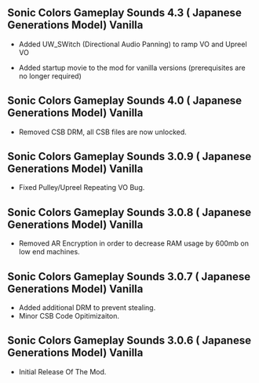 ## Sonic Colors Gameplay Sounds 4.3 ( Japanese Generations Model) Vanilla

- 	Added UW_SWitch (Directional Audio Panning) to ramp VO and Upreel VO

- 	Added startup movie to the mod for vanilla versions (prerequisites are no longer required)


## Sonic Colors Gameplay Sounds 4.0 ( Japanese Generations Model) Vanilla

- Removed CSB DRM, all CSB files are now unlocked.

## Sonic Colors Gameplay Sounds 3.0.9 ( Japanese Generations Model) Vanilla

- Fixed Pulley/Upreel Repeating VO Bug.


## Sonic Colors Gameplay Sounds 3.0.8 ( Japanese Generations Model) Vanilla
- Removed AR Encryption in order to decrease RAM usage by 600mb on low end machines.

## Sonic Colors Gameplay Sounds 3.0.7 ( Japanese Generations Model) Vanilla
- Added additional DRM to prevent stealing.
- Minor CSB Code Opitimizaiton.





## Sonic Colors Gameplay Sounds 3.0.6 ( Japanese Generations Model) Vanilla

-	Initial Release Of The Mod.	